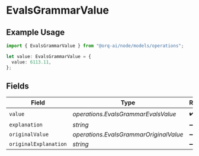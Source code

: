# EvalsGrammarValue

## Example Usage

```typescript
import { EvalsGrammarValue } from "@orq-ai/node/models/operations";

let value: EvalsGrammarValue = {
  value: 6113.11,
};
```

## Fields

| Field                                  | Type                                   | Required                               | Description                            |
| -------------------------------------- | -------------------------------------- | -------------------------------------- | -------------------------------------- |
| `value`                                | *operations.EvalsGrammarEvalsValue*    | :heavy_check_mark:                     | N/A                                    |
| `explanation`                          | *string*                               | :heavy_minus_sign:                     | N/A                                    |
| `originalValue`                        | *operations.EvalsGrammarOriginalValue* | :heavy_minus_sign:                     | N/A                                    |
| `originalExplanation`                  | *string*                               | :heavy_minus_sign:                     | N/A                                    |